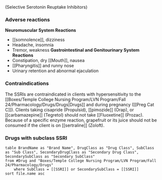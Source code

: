 (Selective Serotonin Reuptake Inhibitors)
### Adverse reactions
**Neuromuscular System Reactions** 
- [[somnolence]], dizziness 
- Headache, insomnia 
- Tremor, weakness 
**Gastrointestinal and Genitourinary System Reactions** 
- Constipation, dry [[Mouth]], nausea 
- [[Pharyngitis]] and runny nose 
- Urinary retention and abnormal ejaculation

### Contraindications 
The SSRIs are contraindicated in clients with hypersensitivity to the [[Boxes/Temple College Nursing Program/LVN Program/Fall 24/Pharmacology/Drugs/Drugs|Drugs]] and during pregnancy ([[Preg Cat C]]). Clients taking cisapride (Propulsid), [[pimozide]] (Orap), or [[carbamazepine]] (Tegretol) should not take [[Fluoxetine]] (Prozac). Because of a specific enzyme reaction, grapefruit or its juice should not be consumed if the client is on [[sertraline]] (Zoloft).


### Drugs with subclass SSRI
```dataview
table BrandName as "Brand Name", DrugClass as "Drug Class", SubClass as "Sub Class", SecondaryDrugClass as "Secondary Drug Class", SecondarySubClass as "Secondary SubClass"
from #Drug and "Boxes/Temple College Nursing Program/LVN Program/Fall 24/Pharmacology/Drugs" 
	where SubClass = [[SSRI]] or SecondarySubClass = [[SSRI]]
sort file.name asc
```
